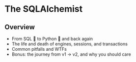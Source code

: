 # The SQLAlchemist

## Overview

- From SQL 🐖 to Python 🐍 and back again
- The life and death of engines, sessions, and transactions
- Common pitfalls and WTFs
- Bonus: the journey from v1 -> v2, and why you should care
